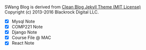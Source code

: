 SWang Blog is derived from [Clean Blog Jekyll Theme (MIT License)](https://github.com/BlackrockDigital/startbootstrap-clean-blog-jekyll/)
Copyright (c) 2013-2016 Blackrock Digital LLC.

- [x] Mysql Note
- [x] COMP221 Note
- [x] Django Note
- [x] Course File @ MAC
- [x] React Note
